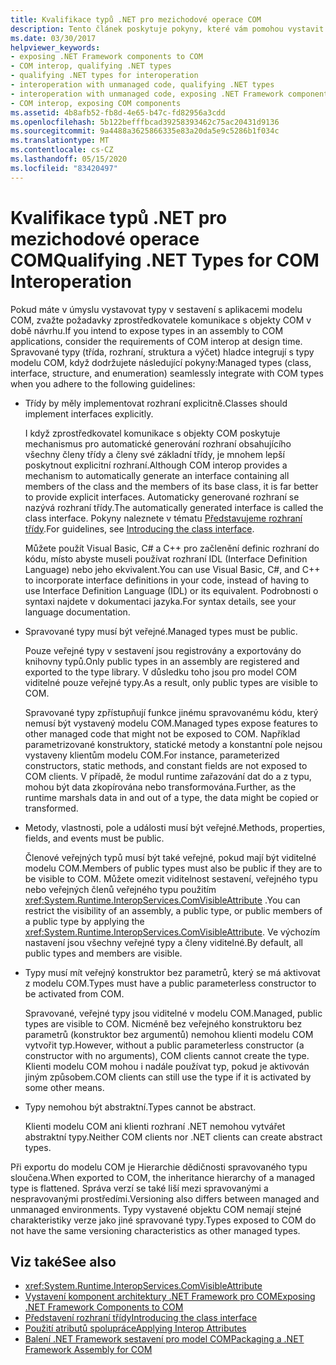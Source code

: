 ```yaml
---
title: Kvalifikace typů .NET pro mezichodové operace COM
description: Tento článek poskytuje pokyny, které vám pomohou vystavit typy v sestavení .NET pro aplikace COM pro zprostředkovatele komunikace s objekty COM.
ms.date: 03/30/2017
helpviewer_keywords:
- exposing .NET Framework components to COM
- COM interop, qualifying .NET types
- qualifying .NET types for interoperation
- interoperation with unmanaged code, qualifying .NET types
- interoperation with unmanaged code, exposing .NET Framework components
- COM interop, exposing COM components
ms.assetid: 4b8afb52-fb8d-4e65-b47c-fd82956a3cdd
ms.openlocfilehash: 5b122befffbcad39258393462c75ac20431d9136
ms.sourcegitcommit: 9a4488a3625866335e83a20da5e9c5286b1f034c
ms.translationtype: MT
ms.contentlocale: cs-CZ
ms.lasthandoff: 05/15/2020
ms.locfileid: "83420497"
---
```

# <a name="qualifying-net-types-for-com-interoperation"></a><span data-ttu-id="a249f-103">Kvalifikace typů .NET pro mezichodové operace COM</span><span class="sxs-lookup"><span data-stu-id="a249f-103">Qualifying .NET Types for COM Interoperation</span></span>
<span data-ttu-id="a249f-104">Pokud máte v úmyslu vystavovat typy v sestavení s aplikacemi modelu COM, zvažte požadavky zprostředkovatele komunikace s objekty COM v době návrhu.</span><span class="sxs-lookup"><span data-stu-id="a249f-104">If you intend to expose types in an assembly to COM applications, consider the requirements of COM interop at design time.</span></span> <span data-ttu-id="a249f-105">Spravované typy (třída, rozhraní, struktura a výčet) hladce integrují s typy modelu COM, když dodržujete následující pokyny:</span><span class="sxs-lookup"><span data-stu-id="a249f-105">Managed types (class, interface, structure, and enumeration) seamlessly integrate with COM types when you adhere to the following guidelines:</span></span>  
  
- <span data-ttu-id="a249f-106">Třídy by měly implementovat rozhraní explicitně.</span><span class="sxs-lookup"><span data-stu-id="a249f-106">Classes should implement interfaces explicitly.</span></span>  
  
     <span data-ttu-id="a249f-107">I když zprostředkovatel komunikace s objekty COM poskytuje mechanismus pro automatické generování rozhraní obsahujícího všechny členy třídy a členy své základní třídy, je mnohem lepší poskytnout explicitní rozhraní.</span><span class="sxs-lookup"><span data-stu-id="a249f-107">Although COM interop provides a mechanism to automatically generate an interface containing all members of the class and the members of its base class, it is far better to provide explicit interfaces.</span></span> <span data-ttu-id="a249f-108">Automaticky generované rozhraní se nazývá rozhraní třídy.</span><span class="sxs-lookup"><span data-stu-id="a249f-108">The automatically generated interface is called the class interface.</span></span> <span data-ttu-id="a249f-109">Pokyny naleznete v tématu [Představujeme rozhraní třídy](com-callable-wrapper.md#introducing-the-class-interface).</span><span class="sxs-lookup"><span data-stu-id="a249f-109">For guidelines, see [Introducing the class interface](com-callable-wrapper.md#introducing-the-class-interface).</span></span>  
  
     <span data-ttu-id="a249f-110">Můžete použít Visual Basic, C# a C++ pro začlenění definic rozhraní do kódu, místo abyste museli používat rozhraní IDL (Interface Definition Language) nebo jeho ekvivalent.</span><span class="sxs-lookup"><span data-stu-id="a249f-110">You can use Visual Basic, C#, and C++ to incorporate interface definitions in your code, instead of having to use Interface Definition Language (IDL) or its equivalent.</span></span> <span data-ttu-id="a249f-111">Podrobnosti o syntaxi najdete v dokumentaci jazyka.</span><span class="sxs-lookup"><span data-stu-id="a249f-111">For syntax details, see your language documentation.</span></span>  
  
- <span data-ttu-id="a249f-112">Spravované typy musí být veřejné.</span><span class="sxs-lookup"><span data-stu-id="a249f-112">Managed types must be public.</span></span>  
  
     <span data-ttu-id="a249f-113">Pouze veřejné typy v sestavení jsou registrovány a exportovány do knihovny typů.</span><span class="sxs-lookup"><span data-stu-id="a249f-113">Only public types in an assembly are registered and exported to the type library.</span></span> <span data-ttu-id="a249f-114">V důsledku toho jsou pro model COM viditelné pouze veřejné typy.</span><span class="sxs-lookup"><span data-stu-id="a249f-114">As a result, only public types are visible to COM.</span></span>  
  
     <span data-ttu-id="a249f-115">Spravované typy zpřístupňují funkce jinému spravovanému kódu, který nemusí být vystavený modelu COM.</span><span class="sxs-lookup"><span data-stu-id="a249f-115">Managed types expose features to other managed code that might not be exposed to COM.</span></span> <span data-ttu-id="a249f-116">Například parametrizované konstruktory, statické metody a konstantní pole nejsou vystaveny klientům modelu COM.</span><span class="sxs-lookup"><span data-stu-id="a249f-116">For instance, parameterized constructors, static methods, and constant fields are not exposed to COM clients.</span></span> <span data-ttu-id="a249f-117">V případě, že modul runtime zařazování dat do a z typu, mohou být data zkopírována nebo transformována.</span><span class="sxs-lookup"><span data-stu-id="a249f-117">Further, as the runtime marshals data in and out of a type, the data might be copied or transformed.</span></span>  
  
- <span data-ttu-id="a249f-118">Metody, vlastnosti, pole a události musí být veřejné.</span><span class="sxs-lookup"><span data-stu-id="a249f-118">Methods, properties, fields, and events must be public.</span></span>  
  
     <span data-ttu-id="a249f-119">Členové veřejných typů musí být také veřejné, pokud mají být viditelné modelu COM.</span><span class="sxs-lookup"><span data-stu-id="a249f-119">Members of public types must also be public if they are to be visible to COM.</span></span> <span data-ttu-id="a249f-120">Můžete omezit viditelnost sestavení, veřejného typu nebo veřejných členů veřejného typu použitím <xref:System.Runtime.InteropServices.ComVisibleAttribute> .</span><span class="sxs-lookup"><span data-stu-id="a249f-120">You can restrict the visibility of an assembly, a public type, or public members of a public type by applying the <xref:System.Runtime.InteropServices.ComVisibleAttribute>.</span></span> <span data-ttu-id="a249f-121">Ve výchozím nastavení jsou všechny veřejné typy a členy viditelné.</span><span class="sxs-lookup"><span data-stu-id="a249f-121">By default, all public types and members are visible.</span></span>  
  
- <span data-ttu-id="a249f-122">Typy musí mít veřejný konstruktor bez parametrů, který se má aktivovat z modelu COM.</span><span class="sxs-lookup"><span data-stu-id="a249f-122">Types must have a public parameterless constructor to be activated from COM.</span></span>  
  
     <span data-ttu-id="a249f-123">Spravované, veřejné typy jsou viditelné v modelu COM.</span><span class="sxs-lookup"><span data-stu-id="a249f-123">Managed, public types are visible to COM.</span></span> <span data-ttu-id="a249f-124">Nicméně bez veřejného konstruktoru bez parametrů (konstruktor bez argumentů) nemohou klienti modelu COM vytvořit typ.</span><span class="sxs-lookup"><span data-stu-id="a249f-124">However, without a public parameterless constructor (a constructor with no arguments), COM clients cannot create the type.</span></span> <span data-ttu-id="a249f-125">Klienti modelu COM mohou i nadále používat typ, pokud je aktivován jiným způsobem.</span><span class="sxs-lookup"><span data-stu-id="a249f-125">COM clients can still use the type if it is activated by some other means.</span></span>  
  
- <span data-ttu-id="a249f-126">Typy nemohou být abstraktní.</span><span class="sxs-lookup"><span data-stu-id="a249f-126">Types cannot be abstract.</span></span>  
  
     <span data-ttu-id="a249f-127">Klienti modelu COM ani klienti rozhraní .NET nemohou vytvářet abstraktní typy.</span><span class="sxs-lookup"><span data-stu-id="a249f-127">Neither COM clients nor .NET clients can create abstract types.</span></span>  
  
 <span data-ttu-id="a249f-128">Při exportu do modelu COM je Hierarchie dědičnosti spravovaného typu sloučena.</span><span class="sxs-lookup"><span data-stu-id="a249f-128">When exported to COM, the inheritance hierarchy of a managed type is flattened.</span></span> <span data-ttu-id="a249f-129">Správa verzí se také liší mezi spravovanými a nespravovanými prostředími.</span><span class="sxs-lookup"><span data-stu-id="a249f-129">Versioning also differs between managed and unmanaged environments.</span></span> <span data-ttu-id="a249f-130">Typy vystavené objektu COM nemají stejné charakteristiky verze jako jiné spravované typy.</span><span class="sxs-lookup"><span data-stu-id="a249f-130">Types exposed to COM do not have the same versioning characteristics as other managed types.</span></span>  
  
## <a name="see-also"></a><span data-ttu-id="a249f-131">Viz také</span><span class="sxs-lookup"><span data-stu-id="a249f-131">See also</span></span>

- <xref:System.Runtime.InteropServices.ComVisibleAttribute>
- [<span data-ttu-id="a249f-132">Vystavení komponent architektury .NET Framework pro COM</span><span class="sxs-lookup"><span data-stu-id="a249f-132">Exposing .NET Framework Components to COM</span></span>](../../../docs/framework/interop/exposing-dotnet-components-to-com.md)
- [<span data-ttu-id="a249f-133">Představení rozhraní třídy</span><span class="sxs-lookup"><span data-stu-id="a249f-133">Introducing the class interface</span></span>](com-callable-wrapper.md#introducing-the-class-interface)
- [<span data-ttu-id="a249f-134">Použití atributů spolupráce</span><span class="sxs-lookup"><span data-stu-id="a249f-134">Applying Interop Attributes</span></span>](../../../docs/standard/native-interop/apply-interop-attributes.md)
- [<span data-ttu-id="a249f-135">Balení .NET Framework sestavení pro model COM</span><span class="sxs-lookup"><span data-stu-id="a249f-135">Packaging a .NET Framework Assembly for COM</span></span>](../../../docs/framework/interop/packaging-an-assembly-for-com.md)
